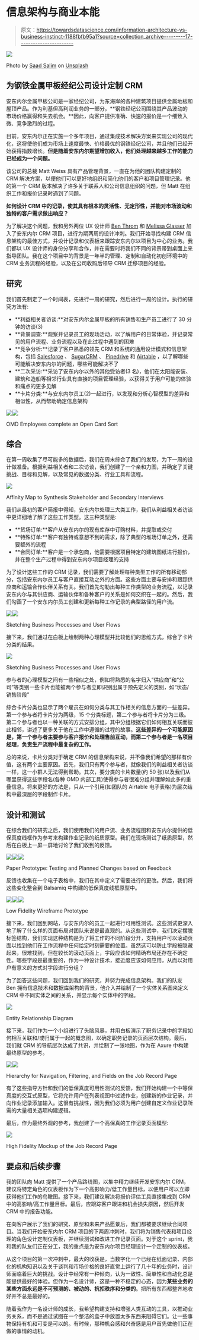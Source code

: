 # 信息架构与商业本能

> 原文：<https://towardsdatascience.com/information-architecture-vs-business-instinct-1188fbfb95a1?source=collection_archive---------17----------------------->

![](img/04c2665165528c320f6bf98ea0a6125d.png)

Photo by [Saad Salim](https://unsplash.com/@saadx?utm_source=unsplash&utm_medium=referral&utm_content=creditCopyText) on [Unsplash](https://unsplash.com/search/photos/steel?utm_source=unsplash&utm_medium=referral&utm_content=creditCopyText)

## 为钢铁金属甲板经纪公司设计定制 CRM

安东内尔金属甲板公司是一家经纪公司，为东海岸的各种建筑项目提供金属地板和屋顶产品。作为利基但高利润业务的一部分，**钢铁经纪公司围绕其产品波动的市场价格赢得和失去机会。**因此，向客户提供准确、快速的报价是一个细致入微、竞争激烈的过程。

目前，安东内尔正在实施一个多年项目，通过集成技术解决方案来实现公司的现代化，这将使他们成为市场上速度最快、价格最优的钢铁经纪公司，并且他们已经开始获得指数增长。**但是随着安东内尔期望增加收入，他们处理越来越多工作的能力已经成为一个问题。**

该公司的总裁 Matt Weiss 具有产品管理背景，一直在为他的团队构建定制的 CRM 解决方案，以便他们可以更好地组织和简化他们的客户和项目管理记录。他的第一个 CRM 版本解决了许多关于联系人和公司信息组织的问题，但 Matt 在组织工作和报价记录时遇到了问题。

**如何设计 CRM 中的记录，使其具有根本的灵活性、无定形性，并能对市场波动和独特的客户需求做出响应？**

为了解决这个问题，我和另外两位 UX 设计师 [Ben Throm](https://medium.com/@ben.throm.ux) 和 [Melissa Glasser](https://medium.com/@MelissaGlasser) 加入了安东内尔 CRM 项目，进行为期两周的设计冲刺。我们开始寻找构建 CRM 信息架构的最佳方式，并设计记录和仪表板来跟踪安东内尔以项目为中心的业务。我们都以 UX 设计师的身份分享和合作，并在需要时将我们不同的背景带到桌面上来指导团队。我在这个项目中的背景是一年半的管理、定制和自动化初创环境中的 CRM 业务流程的经验，以及在公司收购后领导 CRM 迁移项目的经验。

## 研究

我们首先制定了一个时间表，先进行一周的研究，然后进行一周的设计。执行的研究方法有:

*   **利益相关者访谈:**对安东内尔金属甲板的所有销售和生产员工进行了 30 分钟的访谈(3)
*   **背景调查:**观察并记录员工的现场活动，以了解用户的日常体验，并记录常见的用户流程、业务流程以及在此过程中遇到的困难
*   **竞争分析:**记录了客户熟悉的领先 CRM 和系统的通用设计模式和信息架构，包括 [Salesforce](https://www.salesforce.com/) 、 [SugarCRM](https://www.sugarcrm.com/) 、 [Pipedrive](https://www.pipedrive.com) 和 [Airtable](https://airtable.com) ，以了解哪些可能解决安东内尔的问题，哪些可能解决不了
*   **二次采访:**采访了安东内尔以外的其他受访者(3 名)，他们在太阳能安装、建筑和造船等相邻行业具有直接的项目管理经验，以获得关于用户可能的体验和痛点的更多见解
*   **卡片分类:**与安东内尔员工(2)一起进行，以发现和分析心智模型的差异和相似性，从而帮助确定信息架构

![](img/499edaa8919bd5402d890b956608bc10.png)![](img/c9d89130c30c1fcbd402329c6507a03d.png)

OMD Employees complete an Open Card Sort

## 综合

在第一周收集了尽可能多的数据后，我们在周末综合了我们的发现，为下一周的设计做准备。根据利益相关者和二次访谈，我们创建了一个亲和力图，并确定了关键挑战、目标和见解，以及常见的数据分类、行业工具和流程。

![](img/55783f48e3c71da844a16f9d482206ca.png)

Affinity Map to Synthesis Stakeholder and Secondary Interviews

我们从最初的客户简报中得知，安东内尔处理三大类工作，我们从利益相关者访谈中更详细地了解了这些工作类型。这三种类型是:

*   **货场订单:**客户从安东内尔的现有库存中订购材料，并提取或交付
*   **特殊订单:**客户有独特或意想不到的需求，除了典型的堆场订单之外，还需要额外的流程
*   **合同订单:**客户是一个承包商，他需要根据项目特定的建筑图纸进行报价，并在整个生产过程中得到安东内尔项目经理的支持

为了设计这些工作的 CRM 记录，我们需要了解处理每种类型工作的所有移动部分，包括安东内尔员工与客户直接互动之外的方面。这些方面主要与安排和跟踪供应商和运输合作伙伴关系有关。我们首先勾勒出每种工作类型的业务流程，以记录安东内尔与其供应商、运输伙伴和各种客户的关系是如何交织在一起的。然后，我们勾画了一个安东内尔员工创建和更新每种工作记录的典型路径的用户流。

![](img/22be656915f0a95a9fb91349199ec0ec.png)![](img/a09a50d9b3a343a1ccf3982313ee9846.png)

Sketching Business Processes and User Flows

接下来，我们通过在白板上绘制两种心理模型并比较他们的思维方式，综合了卡片分类的结果。

![](img/4797b4dfc2ec76e73c38c3500f211968.png)

Sketching Business Processes and User Flows

参与者的心理模型之间有一些相似之处，例如将熟悉的名字归入“供应商”和“公司”等类别一些卡片也能被两个参与者立即识别出属于预先定义的类别，如“状态/销售阶段”

综合卡片分类也显示了两个雇员在如何分类与其工作相关的信息方面的一些差异。第一个参与者将卡片分为两级，15 个分类标题，第二个参与者将卡片分为三级。第二个参与者也以一种关联的方式安排分组，其中分组根据它们如何相互关联而彼此相邻，讲述了更多关于他在工作中遵循的过程的故事。**这些差异的一个可能原因是，第一个参与者主要参与客户报价和处理售前互动，而第二个参与者是一名项目经理，负责生产流程中最复杂的工作。**

总的来说，卡片分类对于确定 CRM 的信息架构来说，并不像我们希望的那样有价值，这有两个主要原因。首先，我们只有两个参与者，就像我们的利益相关者访谈一样，这一小群人无法得到帮助。其次，要分类的卡片数量(约 50 张)以及我们从哪里获得这些字段名(各种 OMD 内部工具)使得参与者很难分组并理解如此多的重叠信息。将来更好的方法是，只从一个引用(如团队的 Airtable 电子表格)为层次结构中最深层的字段制作卡片。

## 设计和测试

在综合我们的研究之后，我们使用我们的用户流、业务流程图和安东内尔提供的低保真度线框作为参考来构建作业记录的纸质原型。我们在现场测试了纸质原型，然后在白板上一屏一屏地讨论了我们收到的反馈。

![](img/6a7ff2af8e0f81a9041ba3504fa3c305.png)![](img/06e8149aac2fc4ad8a89a90d287288e9.png)![](img/5801cfca1512ec3d96c87fe714c9b93e.png)

Paper Prototype: Testing and Planned Changes based on Feedback

反馈也收集在一个电子表格中，我们在其中定义了需要进行的更改。然后，我们将这些变化整合到 Balsamiq 中构建的低保真度线框原型中。

![](img/93d949c4b67a6ed5878c73a409ce2f1e.png)![](img/bbd242c5b924dcff31b240e8f8b81598.png)![](img/1aa49c99564d57a28a31c83cfab21c17.png)

Low Fidelity Wireframe Prototype

接下来，我们回到网站，与安东内尔的员工一起进行可用性测试。这些测试更深入地了解了什么样的页面布局对团队来说是最直观的。从这些测试中，我们决定摆脱标签结构，我们实现这种结构是为了将工作的不同阶段分开，支持用户可以滚动页面以找到他们在工作流程中任何给定时刻需要的位置。虽然这可以防止字段被隐藏起来，很难找到，但在较长的滚动页面上，字段应该如何精确布局还存在不确定性。哪些字段是最重要的，作为一种设计技术，接近度应该如何应用，从而以对用户有意义的方式对字段进行分组？

为了回答这些问题，我们回到我们的研究，并努力完成信息架构。我们的队友 Ben 拥有信息技术和数据库架构的背景，他介入并绘制了一个实体关系图来定义 CRM 中不同实体之间的关系，并显示每个实体中的字段。

![](img/d2d6f58b7bcfc742c34525abfc988b74.png)

Entity Relationship Diagram

接下来，我们作为一个小组进行了头脑风暴，并用白板演示了职务记录中的字段如何相互关联和/或归属于一起的概念图，以确定职务记录的页面层次结构。最后，我们就 CRM 的导航层次达成了共识，并绘制了一张地图，作为在 Axure 中构建最终原型的参考。

![](img/72638eeacb7b1f5c34bfb2a2c4494fdf.png)![](img/8cb2bf86cad6dd7b10da9c2197fc947d.png)

Hierarchy for Navigation, Filtering, and Fields on the Job Record Page

有了这些指导方针和我们的低保真度可用性测试的反馈，我们开始构建一个中等保真度的交互式原型，它将允许用户在列表视图中过滤作业，创建新的作业记录，并向作业记录添加输入。这很有挑战性，因为我们必须为用户创建自定义作业记录所需的大量相关选项构建逻辑。

最后，作为最终外观的参考，我创建了一个高保真的工作记录页面模型:

![](img/d5747df8fd0a23468a78ab2087ca0f3a.png)

High Fidelity Mockup of the Job Record Page

## 要点和后续步骤

我的团队向 Matt 提供了一个产品路线图，以集中精力继续开发安东内尔 CRM，建议将特定角色的仪表板作为下一个高影响力/低工作量目标，以便用户可以立即获得他们工作的鸟瞰图。接下来，我们建议解决将报价评估工具直接集成到 CRM 中的高影响/高工作量目标。最后，应跟踪客户跟进和机会损失原因，然后开发 CRM 中的报告功能。

在向客户展示了我们的研究、原型和未来产品愿景后，我们都被要求继续合同项目。当我们开始安东内尔 CRM 项目的下两周冲刺时，我们将为销售代表和项目经理的角色设计定制仪表板，并继续测试和改进工作记录页面。对于这个 sprint，我和我的队友们正在分工，我的重点是为安东内尔项目经理设计一个定制的仪表板。

从这个项目的第一次冲刺中，最大的收获是，当数字化一个已经在纸面记录、内部化的机构知识以及关于谈判和市场价格的良好直觉上运行了几十年的业务时，设计师面临着巨大的挑战。设计中经常有一种倾向，认为一致性、简单性和自动化总是能提供最好的体验。但作为一名设计师，这是一种不稳定的心态，因为**某些业务的某些方面永远是不可预测的、被动的、抗拒秩序和分类的**。把所有东西都整齐地收好并不总是最好的。

随着我作为一名设计师的成长，我希望构建支持和增强人类互动的工具，以推动业务关系，而不是通过试图在一个整洁的盒子中放置太多东西来阻碍它们。让一些事物保持有机和可变是可以的。有时候，那种机会感和兴奋感是用户首先做他们正在做的事情的动机。